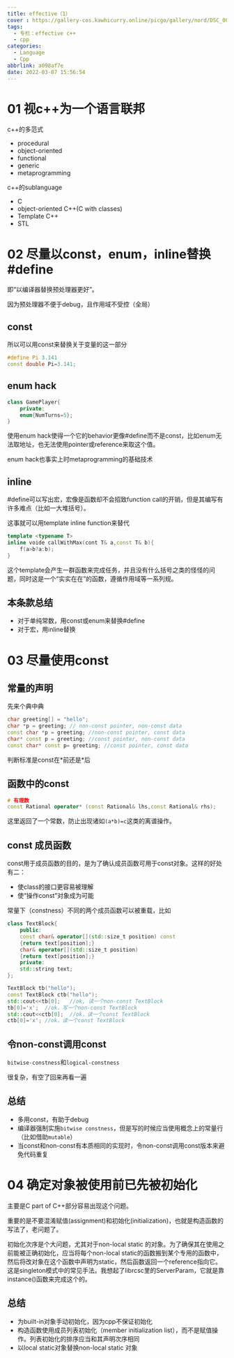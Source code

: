 ```yaml
---
title: effective（1）
cover : https://gallery-cos.kawhicurry.online/picgo/gallery/nord/DSC_0015.JPG
tags:
  - 专栏：effective c++
  - cpp
categories:
  - Language
  - Cpp
abbrlink: a098af7e
date: 2022-03-07 15:56:54
---
```


# 01 视c++为一个语言联邦

c++的多范式

- procedural
- object-oriented
- functional
- generic
- metaprogramming

c++的sublanguage

- C
- object-oriented C++(C with classes)
- Template C++
- STL

# 02 尽量以const，enum，inline替换#define

即“以编译器替换预处理器更好”。

因为预处理器不便于debug，且作用域不受控（全局）

## const

所以可以用const来替换关于变量的这一部分

```cpp
#define Pi 3.141
const double Pi=3.141;
```

## enum hack

```cpp
class GamePlayer{
    private:
    enum{NumTurns=5};
}
```

使用enum hack使得一个它的behavior更像#define而不是const，比如enum无法取地址，也无法使用pointer或reference来取这个值。

enum hack也事实上时metaprogramming的基础技术

## inline

#define可以写出宏，宏像是函数却不会招致function call的开销，但是其编写有许多难点（比如一大堆括号）。

这事就可以用template inline function来替代

```cpp
template <typename T>
inline voide callWithMax(cont T& a,const T& b){
    f(a>b?a:b);
}
```

这个template会产生一群函数来完成任务，并且没有什么括号之类的怪怪的问题，同时这是一个“实实在在”的函数，遵循作用域等一系列规。

## 本条款总结

- 对于单纯常数，用const或enum来替换#define
- 对于宏，用inline替换

# 03 尽量使用const

## 常量的声明

 先来个典中典

```cpp
char greeting[] = "hello";
char *p = greeting; // non-const pointer, non-const data
const char *p = greeting; //non-const pointer, const data
char* const p = greeting; //const pointer, non-const data
const char* const p= greeting; //const pointer, const data
```

判断标准是const在\*前还是\*后

## 函数中的const

```cpp
# 有理数
const Rational operator* (const Rational& lhs,const Rational& rhs);
```

这里返回了一个常数，防止出现诸如`(a*b)=c`这类的离谱操作。

## const 成员函数

const用于成员函数的目的，是为了确认成员函数可用于const对象。这样的好处有二：

- 使class的接口更容易被理解
- 使“操作const”对象成为可能

常量下（constness）不同的两个成员函数可以被重载，比如

```cpp
class TextBlock{
    public:
    const char& operator[](std::size_t position) const
    {return text[position];}
    char& operator[](std::size_t position)
    {return text[position];}
    private:
    std::string text;
};

TextBlock tb("hello");
const TextBlock ctb("hello");
std::cout<<tb[0];	//ok, 读一个non-const TextBlock
tb[0]='x';	//ok，写一个non-const TextBlock
std::cout<<ctb[0];	//ok，读一个const TextBlock
ctb[0]='x';	//ok，读一个const TextBlock
```

## 令non-const调用const

`bitwise-constness`和`logical-constness`

很复杂，有空了回来再看一遍

## 总结

- 多用const，有助于debug
- 编译器强制实施`bitwise constness`，但是写的时候应当使用概念上的常量行（比如借助`mutable`）
- 当const和non-const有本质相同的实现时，令non-const调用const版本来避免代码重复

# 04 确定对象被使用前已先被初始化

主要是C part of C++部分容易出现这个问题。

重要的是不要混淆赋值(assignment)和初始化(initialization)，也就是构造函数的写法了，老问题了。

初始化次序是个大问题，尤其对于non-local static 的对象。为了确保其在使用之前能被正确初始化，应当将每个non-local static的函数搬到某个专用的函数中，然后将改对象在这个函数中声明为static，然后函数返回一个reference指向它。这是singleton模式中的常见手法。我想起了librcsc里的ServerParam，它就是靠instance()函数来完成这个的。

## 总结

- 为built-in对象手动初始化，因为cpp不保证初始化
- 构造函数使用成员列表初始化（member initialization list），而不是赋值操作。列表初始化的排序应当和其声明次序相同
- 以local static对象替换non-local static 对象
